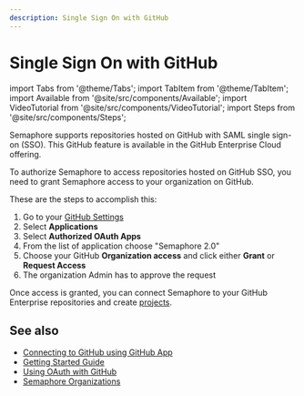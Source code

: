 ```yaml
---
description: Single Sign On with GitHub
---
```


# Single Sign On with GitHub

import Tabs from '@theme/Tabs';
import TabItem from '@theme/TabItem';
import Available from '@site/src/components/Available';
import VideoTutorial from '@site/src/components/VideoTutorial';
import Steps from '@site/src/components/Steps';

Semaphore supports repositories hosted on GitHub with SAML single sign-on (SSO). This GitHub feature is available in the GitHub Enterprise Cloud offering.

To authorize Semaphore to access repositories hosted on GitHub SSO, you need to grant Semaphore access to your organization on GitHub.

These are the steps to accomplish this:

<Steps>

1. Go to your [GitHub Settings](https://github.com/settings/profile)
2. Select **Applications**
3. Select **Authorized OAuth Apps**
4. From the list of application choose "Semaphore 2.0"
5. Choose your GitHub **Organization access** and click either **Grant** or **Request Access**
6. The organization Admin has to approve the request

</Steps>

Once access is granted, you can connect Semaphore to your GitHub Enterprise repositories and create [projects](./projects).

## See also

- [Connecting to GitHub using GitHub App](./connect-github)
- [Getting Started Guide](../getting-started/guided-tour)
- [Using OAuth with GitHub](./connect-github-oauth)
- [Semaphore Organizations](./organizations)
